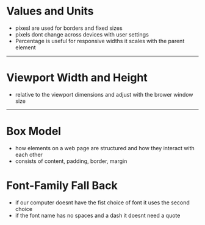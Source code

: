 # Values and Units
- pixesl are used for borders and fixed sizes
- pixels dont change across devices with user settings
- Percentage is useful for responsive widths it scales with the parent element
---
# Viewport Width and Height
- relative to the viewport dimensions and adjust with the brower window size
---
# Box Model
- how elements on a web page are structured and how they interact with each other
- consists of content, padding, border, margin
# Font-Family Fall Back
- if our computer doesnt have the fist choice of font it uses the second choice
- if the font name has no spaces and a dash it doesnt need a quote